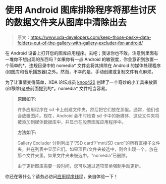 # 使用 Android 图库排除程序将那些讨厌的数据文件夹从图库中清除出去

> 原文：<https://www.xda-developers.com/keep-those-pesky-data-folders-out-of-the-gallery-with-gallery-excluder-for-android/>

在 Android 设备上打开您的图库应用程序。去吧；我谅你也不敢。注意到里面有一堆你不想出现的东西吗？如果你有一点 Android 的敏锐度，你会意识到放置一个简单的*。违规目录中的 nomedia* 文件会将其排除在 Android 的媒体处理程序(如图库和音乐播放器)之外。然而，不幸的是，手动创建或复制文件有点麻烦。

为了让事情变得简单，XDA 论坛成员 [knox420](http://forum.xda-developers.com/member.php?u=2608226) 创建了一个奇妙的小工具来放置(和移除)这些前面提到的*。nomedia* 文件相当容易。

> **原因如下:**
> 
> 许多应用程序在 sd 卡上创建文件夹，然后把它们放在那里。通常，他们也会放置图片。现在，Android 会不时检查 sd 卡中的新媒体，这些文件夹将被添加到媒体数据库中，并显示在股票图库应用程序中。
> 
> **方法如下:**
> 
> Gallery Excluder 分别列出了“/SD card”/“mnt/SD card”的所有直接子文件夹，并在列表中显示它们。如果项目/文件夹被选中，则会出现一个。放在那个文件夹里。如果文件夹未被选中。“nomedia”已删除。
> 
> 由于更新图库需要一段时间，您可以通过选项菜单强制手动更新。

你还在等什么？请务必访问[应用程序线程](http://forum.xda-developers.com/showthread.php?t=1063358)，亲自体验一下！